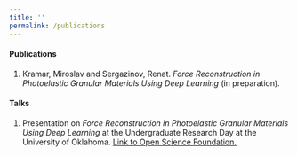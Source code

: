 ```yaml
---
title: ''
permalink: /publications
---
```


#### Publications

1. Kramar, Miroslav and Sergazinov, Renat. *Force Reconstruction in Photoelastic Granular Materials Using Deep Learning* (in preparation).


#### Talks

1. Presentation on *Force Reconstruction in Photoelastic Granular Materials Using Deep Learning* at the Undergraduate Research Day at the University of Oklahoma. [Link to Open Science Foundation.](https://osf.io/5epzm/)
